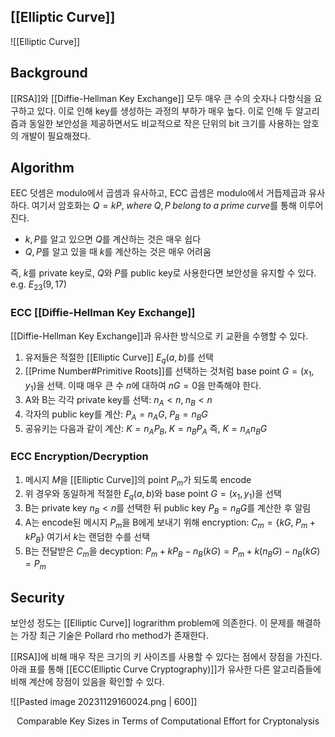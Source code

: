 ## [[Elliptic Curve]]
![[Elliptic Curve]]
## Background
[[RSA]]와 [[Diffie-Hellman Key Exchange]] 모두 매우 큰 수의 숫자나 다항식을 요구하고 있다. 이로 인해 key를 생성하는 과정의 부하가 매우 높다. 이로 인해 두 알고리즘과 동일한 보안성을 제공하면서도 비교적으로 작은 단위의 bit 크기를 사용하는 암호의 개발이 필요해졌다. 
## Algorithm
EEC 덧셈은 modulo에서 곱셈과 유사하고, ECC 곱셈은 modulo에서 거듭제곱과 유사하다. 
여기서 암호화는 $Q=kP, \; where \; Q, P\; belong \; to \; a \; prime \; curve$를 통해 이루어진다.
+ $k, P$를 알고 있으면 $Q$를 계산하는 것은 매우 쉽다
+ $Q,P$를 알고 있을 때 $k$를 계산하는 것은 매우 어려움

즉, $k$를 private key로, $Q$와 $P$를 public key로 사용한다면 보안성을 유지할 수 있다. 
e.g. $E_{23}(9, 17)$
### ECC [[Diffie-Hellman Key Exchange]]
[[Diffie-Hellman Key Exchange]]과 유사한 방식으로 키 교환을 수행할 수 있다. 
1. 유저들은 적절한 [[Elliptic Curve]] $E_q(a, b)$를 선택
2. [[Prime Number#Primitive Roots]]를 선택하는 것처럼 base point $G=(x_1, y_1)$을 선택. 이때 매우 큰 수 $n$에 대하여 $nG=0$을 만족해야 한다.
3. A와 B는 각각 private key를 선택: $n_A<n, \; n_B<n$
4. 각자의 public key를 계산: $P_A = n_AG, \; P_B = n_BG$
5. 공유키는 다음과 같이 계산: $K=n_AP_B,\; K=n_BP_A$ 즉, $K=n_An_BG$ 
### ECC Encryption/Decryption
1. 메시지 $M$을 [[Elliptic Curve]]의 point $P_m$가 되도록 encode
2. 위 경우와 동일하게 적절한 $E_q(a, b)$와 base point $G=(x_1, y_1)$을 선택
3. B는 private key $n_B<n$를 선택한 뒤 public key $P_B = n_BG$를 계산한 후 알림
4. A는 encode된 메시지 $P_m$을 B에게 보내기 위해 encryption: $C_m = \{kG, \; P_m+kP_B\}$ 여기서 $k$는 랜덤한 수를 선택
5. B는 전달받은 $C_m$을 decyption: $P_m + kP_B - n_B(kG) = P_m + k(n_BG) - n_B(kG) = P_m$
## Security
보안성 정도는 [[Elliptic Curve]] lograrithm problem에 의존한다. 이 문제를 해결하는 가장 최근 기술은 Pollard rho method가 존재한다.

[[RSA]]에 비해 매우 작은 크기의 키 사이즈를 사용할 수 있다는 점에서 장점을 가진다. 아래 표를 통해 [[ECC(Elliptic Curve Cryptography)]]가 유사한 다른 알고리즘들에 비해 계산에 장점이 있음을 확인할 수 있다.

![[Pasted image 20231129160024.png | 600]]
<div align="center">Comparable Key Sizes in Terms of Computational Effort for Cryptonalysis</div>